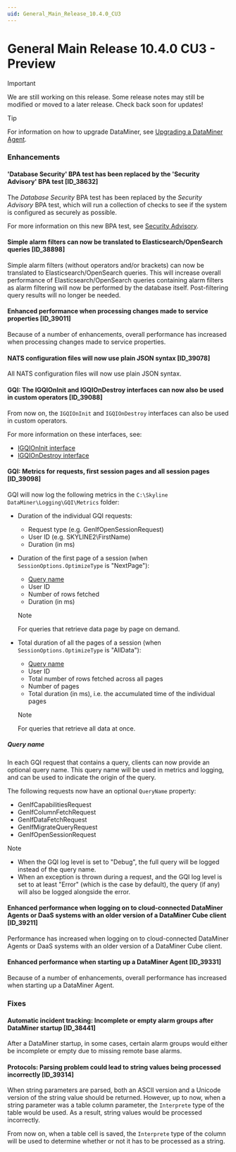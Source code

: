 ```yaml
---
uid: General_Main_Release_10.4.0_CU3
---
```


# General Main Release 10.4.0 CU3 - Preview

> [!IMPORTANT]
> We are still working on this release. Some release notes may still be modified or moved to a later release. Check back soon for updates!

> [!TIP]
> For information on how to upgrade DataMiner, see [Upgrading a DataMiner Agent](xref:Upgrading_a_DataMiner_Agent).

### Enhancements

#### 'Database Security' BPA test has been replaced by the 'Security Advisory' BPA test [ID_38632]

<!-- MR 10.3.0 [CU15]/10.4.0 [CU3] - FR 10.4.5 -->

The *Database Security* BPA test has been replaced by the *Security Advisory* BPA test, which will run a collection of checks to see if the system is configured as securely as possible.

For more information on this new BPA test, see [Security Advisory](xref:BPA_Security_Advisory).

#### Simple alarm filters can now be translated to Elasticsearch/OpenSearch queries [ID_38898]

<!-- MR 10.4.0 [CU3] - FR 10.4.6 -->

Simple alarm filters (without operators and/or brackets) can now be translated to Elasticsearch/OpenSearch queries. This will increase overall performance of Elasticsearch/OpenSearch queries containing alarm filters as alarm filtering will now be performed by the database itself. Post-filtering query results will no longer be needed.

#### Enhanced performance when processing changes made to service properties [ID_39011]

<!-- MR 10.3.0 [CU15]/10.4.0 [CU3] - FR 10.4.6 -->

Because of a number of enhancements, overall performance has increased when processing changes made to service properties.

#### NATS configuration files will now use plain JSON syntax [ID_39078]

<!-- MR 10.4.0 [CU3] - FR 10.4.6 -->

All NATS configuration files will now use plain JSON syntax.

#### GQI: The IGQIOnInit and IGQIOnDestroy interfaces can now also be used in custom operators [ID_39088]

<!-- MR 10.4.0 [CU3] - FR 10.4.5 -->

From now on, the `IGQIOnInit` and `IGQIOnDestroy` interfaces can also be used in custom operators.

For more information on these interfaces, see:

- [IGQIOnInit interface](xref:GQI_IGQIOnInit)
- [IGQIOnDestroy interface](xref:GQI_IGQIOnDestroy)

#### GQI: Metrics for requests, first session pages and all session pages [ID_39098]

<!-- MR 10.4.0 [CU3] - FR 10.4.5 -->

GQI will now log the following metrics in the `C:\Skyline DataMiner\Logging\GQI\Metrics` folder:

- Duration of the individual GQI requests:

  - Request type (e.g. GenIfOpenSessionRequest)
  - User ID (e.g. SKYLINE2\FirstName)
  - Duration (in ms)

- Duration of the first page of a session (when `SessionOptions.OptimizeType` is "NextPage"):

  - [Query name](#query-name)
  - User ID
  - Number of rows fetched
  - Duration (in ms)

  > [!NOTE]
  > For queries that retrieve data page by page on demand.

- Total duration of all the pages of a session (when `SessionOptions.OptimizeType` is "AllData"):

  - [Query name](#query-name)
  - User ID
  - Total number of rows fetched across all pages
  - Number of pages
  - Total duration (in ms), i.e. the accumulated time of the individual pages

  > [!NOTE]
  > For queries that retrieve all data at once.

##### Query name

In each GQI request that contains a query, clients can now provide an optional query name. This query name will be used in metrics and logging, and can be used to indicate the origin of the query.

The following requests now have an optional `QueryName` property:

- GenIfCapabilitiesRequest
- GenIfColumnFetchRequest
- GenIfDataFetchRequest
- GenIfMigrateQueryRequest
- GenIfOpenSessionRequest

> [!NOTE]
>
> - When the GQI log level is set to "Debug", the full query will be logged instead of the query name.
> - When an exception is thrown during a request, and the GQI log level is set to at least "Error" (which is the case by default), the query (if any) will also be logged alongside the error.

#### Enhanced performance when logging on to cloud-connected DataMiner Agents or DaaS systems with an older version of a DataMiner Cube client [ID_39211]

<!-- MR 10.3.0 [CU15]/10.4.0 [CU3] - FR 10.4.6 -->

Performance has increased when logging on to cloud-connected DataMiner Agents or DaaS systems with an older version of a DataMiner Cube client.

#### Enhanced performance when starting up a DataMiner Agent [ID_39331]

<!-- MR 10.4.0 [CU3] - FR 10.4.6 -->

Because of a number of enhancements, overall performance has increased when starting up a DataMiner Agent.

### Fixes

#### Automatic incident tracking: Incomplete or empty alarm groups after DataMiner startup [ID_38441]

<!-- MR 10.3.0 [CU15]/10.4.0 [CU3] - FR 10.4.6 -->

After a DataMiner startup, in some cases, certain alarm groups would either be incomplete or empty due to missing remote base alarms.

#### Protocols: Parsing problem could lead to string values being processed incorrectly [ID_39314]

<!-- MR 10.3.0 [CU15]/10.4.0 [CU3] - FR 10.4.6 -->

When string parameters are parsed, both an ASCII version and a Unicode version of the string value should be returned. However, up to now, when a string parameter was a table column parameter, the `Interprete` type of the table would be used. As a result, string values would be processed incorrectly.

From now on, when a table cell is saved, the `Interprete` type of the column will be used to determine whether or not it has to be processed as a string.
